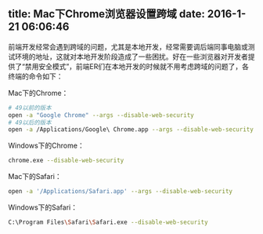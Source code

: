 title: Mac下Chrome浏览器设置跨域
date: 2016-1-21 06:06:46
---
前端开发经常会遇到跨域的问题，尤其是本地开发，经常需要调后端同事电脑或测试环境的地址，这就对本地开发阶段造成了一些困扰。好在一些浏览器对开发者提供了“禁用安全模式”，前端ER们在本地开发的时候就不用考虑跨域的问题了，各终端的命令如下：

Mac下的Chrome：
```bash
# 49以前的版本
open -a "Google Chrome" --args --disable-web-security
# 49以后的版本
open -a /Applications/Google\ Chrome.app --args --disable-web-security --user-data-dir
```

Windows下的Chrome：
```bash
chrome.exe --disable-web-security
```

Mac下的Safari：
```bash
open -a '/Applications/Safari.app' --args --disable-web-security
```

Windows下的Safari：
```bash
C:\Program Files\Safari\Safari.exe --disable-web-security
```
